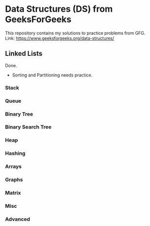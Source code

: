 # Data Structures (DS) from GeeksForGeeks

This repository contains my solutions to practice problems from GFG. <br />
Link: https://www.geeksforgeeks.org/data-structures/

## Linked Lists

Done.

- Sorting and Partitioning needs practice.

### Stack

### Queue

### Binary Tree

### Binary Search Tree

### Heap

### Hashing

### Arrays

### Graphs

### Matrix

### Misc

### Advanced
